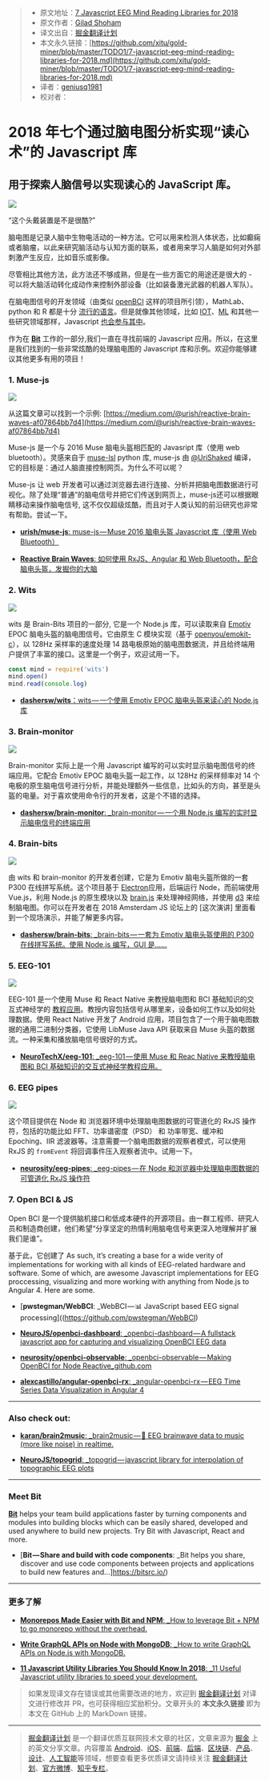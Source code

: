 > * 原文地址：[7 Javascript EEG Mind Reading Libraries for 2018](https://blog.bitsrc.io/7-javascript-eeg-mind-reading-libraries-for-2018-9a8e28544cd7)
> * 原文作者：[Gilad Shoham](https://blog.bitsrc.io/@giladshoham?source=post_header_lockup)
> * 译文出自：[掘金翻译计划](https://github.com/xitu/gold-miner)
> * 本文永久链接：[https://github.com/xitu/gold-miner/blob/master/TODO1/7-javascript-eeg-mind-reading-libraries-for-2018.md](https://github.com/xitu/gold-miner/blob/master/TODO1/7-javascript-eeg-mind-reading-libraries-for-2018.md)
> * 译者：[geniusq1981](https://github.com/geniusq1981)
> * 校对者：

# 2018 年七个通过脑电图分析实现“读心术”的 Javascript 库

## 用于探索人脑信号以实现读心的 JavaScript 库。

![](https://cdn-images-1.medium.com/max/1600/1*TOFxZJnsy9DPK3a3ZES05w.jpeg)

“这个头戴装置是不是很酷?”

脑电图是记录人脑中生物电活动的一种方法。它可以用来检测人体状态，比如癫痫或者脑瘤，以此来研究脑活动与认知方面的联系，或者用来学习人脑是如何对外部刺激产生反应，比如音乐或影像。

尽管相比其他方法，此方法还不够成熟，但是在一些方面它的用途还是很大的 - 可以将大脑活动转化成动作来控制外部设备（比如装备激光武器的机器人军队）。

在脑电图信号的开发领域（由类似 [openBCI](http://openbci.com/) 这样的项目所引领），MathLab、python 和 R 都是十分 [流行的语言](https://www.researchgate.net/post/What_is_the_best_open_source_software_to_analyse_EEG_signals2)。但是就像其他领域，比如 [IOT](https://blog.bitsrc.io/10-javascript-iot-libraries-to-use-in-your-next-projects-bef5f9136f83)、[ML](https://blog.bitsrc.io/11-javascript-machine-learning-libraries-to-use-in-your-app-c49772cca46c) 和其他一些研究领域那样，Javascript [也会参与其中](http://www.castillo.io/blog/2016/4/25/neurojavascript/getting-your-brainwaves-to-the-browser-with-javascript)。

作为在 [**Bit**](https://bitsrc.io) 工作的一部分,我们一直在寻找前端的 Javascript 应用。所以，在这里是我们找到的一些非常炫酷的处理脑电图的 Javascript 库和示例。欢迎你能够建议其他更多有用的项目！

### 1. Muse-js

![](https://cdn-images-1.medium.com/max/1600/1*gN7_qSoxnCv7y2rW8WpO2g.gif)

从这篇文章可以找到一个示例: [https://medium.com/@urish/reactive-brain-waves-af07864bb7d4](https://medium.com/@urish/reactive-brain-waves-af07864bb7d4)

Muse-js 是一个与 2016 Muse 脑电头盔相匹配的 Javasript 库（使用 web bluetooth）。灵感来自于 [muse-lsl](https://github.com/alexandrebarachant/muse-lsl/blob/d2b74412585f3baa852516542a0d0853faec1b4e/muse/muse.py) python 库, muse-js 由 [@UriShaked](https://twitter.com/UriShaked) 编译，它的目标是：通过人脑直接控制网页。为什么不可以呢？

Muse-js 让 web 开发者可以通过浏览器去进行连接、分析并把脑电图数据进行可视化。除了处理“普通”的脑电信号并把它们传送到网页上，muse-js还可以根据眼睛移动来操作脑电信号, 这不仅仅超级炫酷，而且对于人类认知的前沿研究也非常有帮助。尝试一下。

* [**urish/muse-js**: muse-js — Muse 2016 脑电头盔 Javascript 库（使用 Web Bluetooth）](https://github.com/urish/muse-js)

* [**Reactive Brain Waves**: 如何使用 RxJS、Angular 和 Web Bluetooth，配合脑电头盔，发掘你的大脑](https://medium.com/@urish/reactive-brain-waves-af07864bb7d4)

### 2. Wits

![](https://cdn-images-1.medium.com/max/1600/1*AlCW5rzbus1jqJBDSiIkRw.gif)

wits 是 Brain-Bits 项目的一部分, 它是一个 Node.js 库，可以读取来自 [Emotiv](https://www.emotiv.com/) EPOC 脑电头盔的脑电图信号。它由原生 C 模块实现（基于 [openyou/emokit-c](https://github.com/openyou/emokit-c.git)），以 128Hz 采样率的速度处理 14 路电极原始的脑电图数据流，并且给终端用户提供了丰富的接口。这里是一个例子，欢迎试用一下。

```Javascript
const mind = require('wits')
mind.open()
mind.read(console.log)
```

* [**dashersw/wits**：wits — 一个使用 Emotiv EPOC 脑电头盔来读心的 Node.js 库](https://github.com/dashersw/wits)

### 3. Brain-monitor

![](https://cdn-images-1.medium.com/max/1600/1*hDVSjp4vSjrmqt0wwvKU1Q.gif)

Brain-monitor 实际上是一个用 Javascript 编写的可以实时显示脑电图信号的终端应用。它配合 Emotiv EPOC 脑电头盔一起工作，以 128Hz 的采样频率对 14 个电极的原生脑电信号进行分析，并能处理额外一些信息，比如头的方向，甚至是头盔的电量。对于喜欢使用命令行的开发者，这是个不错的选择。

* [**dashersw/brain-monitor**: _brain-monitor — 一个用 Node.js 编写的实时显示脑电信号的终端应用](https://github.com/dashersw/brain-monitor)

### 4. Brain-bits

![](https://cdn-images-1.medium.com/max/1600/1*6pYMJ2_4fV8iMP2_sPwTAg.gif)

由 wits 和 brain-monitor 的开发者创建，它是为 Emotiv 脑电头盔所做的一套 P300 在线拼写系统。这个项目基于 [Electron](https://electronjs.org)应用，后端运行 Node，而前端使用 Vue.js，利用 Node.js 的原生模块以及 [brain.js](https://github.com/BrainJS/brain.js) 来处理神经网络，并使用 [d3](https://d3js.org) 来绘制脑电图。你可以在开发者在 2018 Amsterdam JS 论坛上的 [这次演讲] 里面看到一个现场演示，并能了解更多内容。

* [**dashersw/brain-bits**: _brain-bits — 一套为 Emotiv 脑电头盔使用的 P300 在线拼写系统。使用 Node.js 编写，GUI 是……](https://github.com/dashersw/brain-bits)

### 5. EEG-101

![](https://cdn-images-1.medium.com/max/1600/1*iPMqXQS3FK1lOa3sD6oolw.png)

EEG-101 是一个使用 Muse 和 React Native 来教授脑电图和 BCI 基础知识的交互式神经学的 [教程应用](https://play.google.com/store/apps/details?id=com.eeg_project&hl=en)。教授内容包括信号从哪里来，设备如何工作以及如何处理数据。使用 React Native 开发了 Android 应用，项目包含了一个用于脑电图数据的通用二进制分类器，它使用 LibMuse Java API 获取来自 Muse 头盔的数据流。一种采集和播放脑电信号很好的方式。

* [**NeuroTechX/eeg-101**: _eeg-101 — 使用 Muse 和 Reac Native 来教授脑电图和 BCI 基础知识的交互式神经学教程应用。](https://github.com/NeuroTechX/eeg-101)

### 6. EEG pipes

![](https://cdn-images-1.medium.com/max/1600/1*1SPDOMNKy-3ntUgiDnpeDA.png)

这个项目提供在 Node 和 浏览器环境中处理脑电图数据的可管道化的 RxJS 操作符，包括的功能比如 FFT、功率谱密度（PSD） 和 功率带宽、缓冲和 Epoching、IIR 滤波器等。注意需要一个脑电图数据的观察者模式，可以使用 RxJS 的 `fromEvent` 将回调事件压入观察者流中。试用一下。

* [**neurosity/eeg-pipes**: _eeg-pipes — 在 Node 和浏览器中处理脑电图数据的可管道化 RxJS 操作符](https://github.com/neurosity/eeg-pipes)

### 7. Open BCI & JS

Open BCI 是一个提供脑机接口和低成本硬件的开源项目。由一群工程师、研究人员和制造商创建，他们希望“分享坚定的热情利用脑电信号来更深入地理解并扩展我们是谁”。

基于此，它创建了
As such, it’s creating a base for a wide verity of implementations for working with all kinds of EEG-related hardware and software. Some of which, are awesome Javascript implementations for EEG proccessing, visualizing and more working with anything from Node.js to Angular 4. Here are some.

* [**pwstegman/WebBCI**: _WebBCI — :bar_chart: JavaScript based EEG signal processing]((https://github.com/pwstegman/WebBCI)

* [**NeuroJS/openbci-dashboard**: _openbci-dashboard — A fullstack javascript app for capturing and visualizing OpenBCI EEG data](https://github.com/NeuroJS/openbci-dashboard)

* [**neurosity/openbci-observable**: _openbci-observable — Making OpenBCI for Node Reactive_github.com](https://github.com/neurosity/openbci-observable)

* [**alexcastillo/angular-openbci-rx**: _angular-openbci-rx — EEG Time Series Data Visualization in Angular 4](https://github.com/alexcastillo/angular-openbci-rx)

* * *

### Also check out:

* [**karan/brain2music**: _brain2music — :musical_note: EEG brainwave data to music (more like noise) in realtime.](https://github.com/karan/brain2music)

* [**NeuroJS/topogrid**: _topogrid — javascript library for interpolation of topographic EEG plots](https://github.com/NeuroJS/topogrid)

* * *

### Meet Bit

[**Bit**](https://bitsrc.io) helps your team build applications faster by turning components and modules into building blocks which can be easily shared, developed and used anywhere to build new projects. Try Bit with Javascript, React and more.

* [**Bit — Share and build with code components**: _Bit helps you share, discover and use code components between projects and applications to build new features and…]https://bitsrc.io/)

* * *

### 更多了解

* [**Monorepos Made Easier with Bit and NPM**: _How to leverage Bit + NPM to go monorepo without the overhead.](https://blog.bitsrc.io/monorepo-architecture-simplified-with-bit-and-npm-b1354be62870)

* [**Write GraphQL APIs on Node with MongoDB**: _How to write GraphQL APIs on Node.js with MongoDB.](https://blog.bitsrc.io/write-graphql-apis-on-node-with-mongodb-f3d0084cbbb8)

* [**11 Javascript Utility Libraries You Should Know In 2018**: _11 Useful Javascript utility libraries to speed your development.](https://blog.bitsrc.io/11-javascript-utility-libraries-you-should-know-in-2018-3646fb31ade)

> 如果发现译文存在错误或其他需要改进的地方，欢迎到 [掘金翻译计划](https://github.com/xitu/gold-miner) 对译文进行修改并 PR，也可获得相应奖励积分。文章开头的 **本文永久链接** 即为本文在 GitHub 上的 MarkDown 链接。


---

> [掘金翻译计划](https://github.com/xitu/gold-miner) 是一个翻译优质互联网技术文章的社区，文章来源为 [掘金](https://juejin.im) 上的英文分享文章。内容覆盖 [Android](https://github.com/xitu/gold-miner#android)、[iOS](https://github.com/xitu/gold-miner#ios)、[前端](https://github.com/xitu/gold-miner#前端)、[后端](https://github.com/xitu/gold-miner#后端)、[区块链](https://github.com/xitu/gold-miner#区块链)、[产品](https://github.com/xitu/gold-miner#产品)、[设计](https://github.com/xitu/gold-miner#设计)、[人工智能](https://github.com/xitu/gold-miner#人工智能)等领域，想要查看更多优质译文请持续关注 [掘金翻译计划](https://github.com/xitu/gold-miner)、[官方微博](http://weibo.com/juejinfanyi)、[知乎专栏](https://zhuanlan.zhihu.com/juejinfanyi)。
